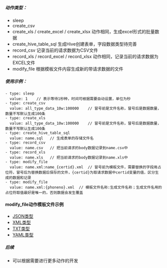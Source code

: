 ##### 动作类型：
- sleep
- create_csv
- create_xls / create_excel / create_xlsx  动作相同，生成excel形式的批量数据
- create_hive_table_sql  生成Hive创建表单，字段数据类型待完善
- record_csv    记录当前的请求数据为CSV文件
- record_xls / record_excel / record_xlsx   动作相同，记录当前的请求数据为EXCEL文件
- modify_file   根据模板文件内容生成新的带请求数据的文件

##### 使用示例：
```action:
- type: sleep
  value: 1    // 表示等待1秒种，时间可根据需要自动设置，单位为秒
- type: create_csv
  value: all_type_data_10w:100000    // 冒号前是文件名称，冒号后是数据数量，数量不写默认生成100条
- type: create_xls
  value: all_type_data_10w:100000    // 冒号前是文件名称，冒号后是数据数量，数量不写默认生成100条
- type: create_hive_table_sql
  value: name.sql   // 生成表单的存储文件名
- type: record_csv
  value: name.csv   // 把当前请求的body数据记录到name.csv中
- type: record_xls
  value: name.xls   // 把当前请求的body数据记录到name.xls中
- type: modify_file
  value: name.xml:name_{certid}.xml  // 冒号前为模板文件，需要替换的字段用占位符，冒号后为替换数据后保存的文件，{certid}为取请求数据中certid变量的值，区分生成的数据和记录
- type: modify_file
  value: name.xml:{phoneno}.xml  // 模板文件名称:生成文件名称；生成文件名用的占位符取值最好是唯一的，否则数据会发生覆盖
```

#### modify_file动作模板文件示例
- [JSON类型](../../../upload/record_template.json)
- [XML类型](../../../upload/record_template.xml)
- [TXT类型](../../../upload/record_template.txt)
- [YAML类型](../../../upload/record_template.yml)

##### 后续
- 可以根据需要进行更多动作的开发